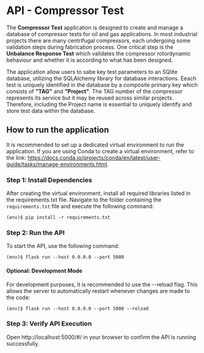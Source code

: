 # API - Compressor Test

The **Compressor Test** application is designed to create and manage a database of compressor tests for oil and gas applications. In most industrial projects there are many centrifugal compressors, each undergoing some validation steps during fabrication process. One critical step is the **Unbalance Response Test** which validates the compressor rotordynamic behaviour and whether it is according to what has been designed. 

The application allow users to sabe key test parameters to an SQlite database, utilizing the SQLAlchemy library for database interactions. Eeach test is uniquely identified in the database by a composite primary key which consists of **"TAG"** and **"Project"**. The TAG number of the compressor represents its service but it may be reused across similar projects. Therefore, including the Project name is essential to uniquely identify and store test data within the database.


## How to run the application

It is recommended to set up a dedicated virtual environment to run the application.  If you are using Conda to create a virtual environment, refer to the link: https://docs.conda.io/projects/conda/en/latest/user-guide/tasks/manage-environments.html.


### Step 1: Install Dependencies

After creating the virtual environment, install all required libraries listed in the requirements.txt file.
Navigate to the folder containing the `requirements.txt` file and execute the following command:

```
(env)$ pip install -r requirements.txt
```

### Step 2: Run the API

To start the API, use the following command:

```
(env)$ flask run --host 0.0.0.0 --port 5000
```

#### Optional: Development Mode
For development purposes, it is recommended to use the --reload flag. This allows the server to automatically restart whenever changes are made to the code:

```
(env)$ flask run --host 0.0.0.0 --port 5000 --reload
```

### Step 3: Verify API Execution
Open http://localhost:5000/#/ in your browser to confirm the API is running successfully.